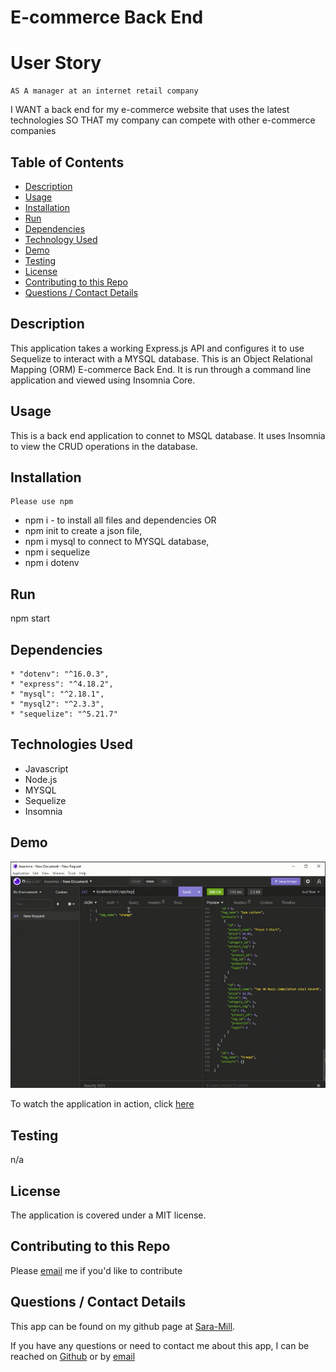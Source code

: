 # E-commerce Back End

# User Story
    AS A manager at an internet retail company
I WANT a back end for my e-commerce website that uses the latest technologies
SO THAT my company can compete with other e-commerce companies

  ## Table of Contents
  * [Description](#description)
  * [Usage](#usefaq)
  * [Installation](#install)
  * [Run](#run)
  * [Dependencies](#dependencies)
  * [Technology Used](#techno)
  * [Demo](#demo)
  * [Testing](#test)
  * [License](#license)
  * [Contributing to this Repo](#contributing)
  * [Questions / Contact Details](#questions)
  
  <a name = 'description'></a>
  ## Description
  This application takes a working Express.js API and configures it to use Sequelize to interact with a MYSQL database.
  This is an Object Relational Mapping (ORM) E-commerce Back End.  It is run through a command line application and viewed using Insomnia Core.

  <a name = 'usefaq'></a>
  ## Usage
  This is a back end application to connet to MSQL database.  It uses Insomnia to view the CRUD operations in the database.

  <a name = 'install'></a>
  ## Installation   
    Please use npm 
  * npm i - to install all files and dependencies OR
  * npm init to create a json file,  
  * npm i mysql to connect to MYSQL database, 
  * npm i sequelize 
  * npm i dotenv
  
  <a name = 'run'></a>
  ## Run
  npm start

  <a name = 'dependencies'></a>
  ## Dependencies
    * "dotenv": "^16.0.3",
    * "express": "^4.18.2",
    * "mysql": "^2.18.1",
    * "mysql2": "^2.3.3",
    * "sequelize": "^5.21.7"

    
  <a name = 'techno'></a>
  ## Technologies Used
  * Javascript
  * Node.js
  * MYSQL  
  * Sequelize
  * Insomnia

<a name ='demo'></a>
  ## Demo
  ![image of demo screenshot:](./images/demo.png)

  To watch the application in action, click [here](https://www.youtube.com/watch?v=TVF0M0UuMRI&t=6s)

  <a name = 'test'></a>
  ## Testing
  n/a

  <a name = 'license'></a>
  ## License
  The application is covered under a MIT license.

  <a name = 'contributing'></a>
  ## Contributing to this Repo
  Please [email](smilligan0183@gmail.com) me if you'd like to contribute

  <a name = 'questions'></a>
  ## Questions / Contact Details
  This app can be found on my github page at [Sara-Mill](https://github.com/Sara-Mill).
  

  If you have any questions or need to contact me about this app, I can be reached on [Github](https://github.com/Sara-Mill) or by [email](smilligan0183@gmail.com)